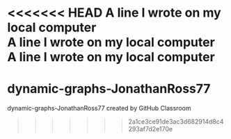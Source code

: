 <<<<<<< HEAD
A line I wrote on my local computer  
A line I wrote on my local computer  
A line I wrote on my local computer  
=======
# dynamic-graphs-JonathanRoss77
dynamic-graphs-JonathanRoss77 created by GitHub Classroom
>>>>>>> 2a1ce3ce91de3ac3d682914d8c4293af7d2e170e
